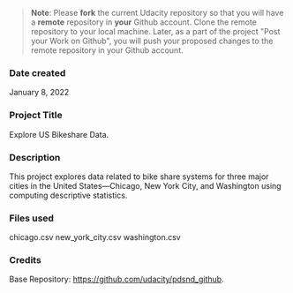 >**Note**: Please **fork** the current Udacity repository so that you will have a **remote** repository in **your** Github account. Clone the remote repository to your local machine. Later, as a part of the project "Post your Work on Github", you will push your proposed changes to the remote repository in your Github account.

### Date created
January 8, 2022

### Project Title
Explore US Bikeshare Data.

### Description
This project explores data related to bike share systems for three major cities in the United States—Chicago, New York City, and Washington using computing descriptive statistics.

### Files used
chicago.csv
new_york_city.csv
washington.csv

### Credits
Base Repository: https://github.com/udacity/pdsnd_github.
